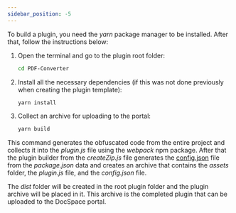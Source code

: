 ```yaml
---
sidebar_position: -5
---
```


To build a plugin, you need the *yarn* package manager to be installed. After that, follow the instructions below:

1. Open the terminal and go to the plugin root folder:

   ``` sh
   cd PDF-Converter
   ```

2. Install all the necessary dependencies (if this was not done previously when creating the plugin template):

   ``` sh
   yarn install
   ```

3. Collect an archive for uploading to the portal:

   ``` sh
   yarn build
   ```

This command generates the obfuscated code from the entire project and collects it into the *plugin.js* file using the *webpack* npm package. After that the plugin builder from the *createZip.js* file generates the [config.json](./Config.md) file from the *package.json* data and creates an archive that contains the *assets* folder, the *plugin.js* file, and the *config.json* file.

The *dist* folder will be created in the root plugin folder and the plugin archive will be placed in it. This archive is the completed plugin that can be uploaded to the DocSpace portal.
